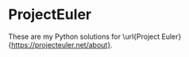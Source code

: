 # ProjectEuler
These are my Python solutions for \url{Project Euler}{https://projecteuler.net/about}.
